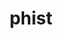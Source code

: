 ---
title: "phist"
layout: cache
categories: [package, develop]
meta: {"versions": ["1.11.2"], "compilers": ["gcc@=11.1.0", "oneapi@=2023.1.0", "oneapi@=2023.2.0"], "oss": ["ubuntu20.04"], "platforms": ["linux"], "targets": ["ppc64le", "x86_64", "x86_64_v3"], "stacks": ["e4s", "e4s-oneapi", "e4s-power", "root"], "num_specs": 42, "num_specs_by_stack": {"root": 42, "e4s-power": 16, "e4s-oneapi": 11, "e4s": 15}}
spec_details: [{"hash": "4psuphxnjqg6png3qs3x5ypxk74zapze", "compiler": "gcc@=11.1.0", "versions": ["1.11.2"], "os": "ubuntu20.04", "platform": "linux", "target": "ppc64le", "variants": ["build_system=cmake", "build_type=Release", "+fortran", "generator=make", "+host", "+int64", "~ipo", "kernel_lib=builtin", "+mpi", "+openmp", "outlev=2", "~parmetis", "patches=1fc9ac6", "+scamac", "+shared", "~trilinos"], "stacks": ["root", "e4s-power"], "size": "-", "tarball": "https://binaries.spack.io/develop/build_cache/linux-ubuntu20.04-ppc64le/gcc-11.1.0/phist-1.11.2/linux-ubuntu20.04-ppc64le-gcc-11.1.0-phist-1.11.2-4psuphxnjqg6png3qs3x5ypxk74zapze.spack"}, {"hash": "li7jwi2nn7rw2bfs2zkh43kynq7muhdv", "compiler": "gcc@=11.1.0", "versions": ["1.11.2"], "os": "ubuntu20.04", "platform": "linux", "target": "ppc64le", "variants": ["build_system=cmake", "build_type=RelWithDebInfo", "+fortran", "generator=make", "+host", "+int64", "~ipo", "kernel_lib=builtin", "+mpi", "+openmp", "outlev=2", "~parmetis", "patches=1fc9ac6", "+scamac", "+shared", "~trilinos"], "stacks": ["root", "e4s-power"], "size": "-", "tarball": "https://binaries.spack.io/develop/build_cache/linux-ubuntu20.04-ppc64le/gcc-11.1.0/phist-1.11.2/linux-ubuntu20.04-ppc64le-gcc-11.1.0-phist-1.11.2-li7jwi2nn7rw2bfs2zkh43kynq7muhdv.spack"}, {"hash": "7fsvtecp5l5mmqtsbb3jsehz3y6xxpl4", "compiler": "gcc@=11.1.0", "versions": ["1.11.2"], "os": "ubuntu20.04", "platform": "linux", "target": "ppc64le", "variants": ["build_system=cmake", "build_type=Release", "+fortran", "generator=make", "+host", "+int64", "~ipo", "kernel_lib=builtin", "+mpi", "+openmp", "outlev=2", "~parmetis", "patches=01c95e3,1fc9ac6", "+scamac", "+shared", "~trilinos"], "stacks": ["root", "e4s-power"], "size": "-", "tarball": "https://binaries.spack.io/develop/build_cache/linux-ubuntu20.04-ppc64le/gcc-11.1.0/phist-1.11.2/linux-ubuntu20.04-ppc64le-gcc-11.1.0-phist-1.11.2-7fsvtecp5l5mmqtsbb3jsehz3y6xxpl4.spack"}, {"hash": "ciyetb5b4dbc5qmirbc65jn6zcodu43i", "compiler": "gcc@=11.1.0", "versions": ["1.11.2"], "os": "ubuntu20.04", "platform": "linux", "target": "ppc64le", "variants": ["build_system=cmake", "build_type=Release", "+fortran", "generator=make", "+host", "+int64", "~ipo", "kernel_lib=builtin", "+mpi", "+openmp", "outlev=2", "~parmetis", "patches=01c95e3,1fc9ac6", "+scamac", "+shared", "~trilinos"], "stacks": ["root", "e4s-power"], "size": "-", "tarball": "https://binaries.spack.io/develop/build_cache/linux-ubuntu20.04-ppc64le/gcc-11.1.0/phist-1.11.2/linux-ubuntu20.04-ppc64le-gcc-11.1.0-phist-1.11.2-ciyetb5b4dbc5qmirbc65jn6zcodu43i.spack"}, {"hash": "4xhm2fuwqkypfttq72774ja5ctd3zipv", "compiler": "gcc@=11.1.0", "versions": ["1.11.2"], "os": "ubuntu20.04", "platform": "linux", "target": "ppc64le", "variants": ["build_system=cmake", "build_type=Release", "+fortran", "generator=make", "+host", "+int64", "~ipo", "kernel_lib=builtin", "+mpi", "+openmp", "outlev=2", "~parmetis", "patches=01c95e3,1fc9ac6", "+scamac", "+shared", "~trilinos"], "stacks": ["root", "e4s-power"], "size": "-", "tarball": "https://binaries.spack.io/develop/build_cache/linux-ubuntu20.04-ppc64le/gcc-11.1.0/phist-1.11.2/linux-ubuntu20.04-ppc64le-gcc-11.1.0-phist-1.11.2-4xhm2fuwqkypfttq72774ja5ctd3zipv.spack"}, {"hash": "dnus2h7ays7qs3ipkkfcjtrfzu4trh6f", "compiler": "gcc@=11.1.0", "versions": ["1.11.2"], "os": "ubuntu20.04", "platform": "linux", "target": "ppc64le", "variants": ["build_system=cmake", "build_type=Release", "+fortran", "generator=make", "+host", "+int64", "~ipo", "kernel_lib=builtin", "+mpi", "+openmp", "outlev=2", "~parmetis", "patches=01c95e3,1fc9ac6", "+scamac", "+shared", "~trilinos"], "stacks": ["root", "e4s-power"], "size": "-", "tarball": "https://binaries.spack.io/develop/build_cache/linux-ubuntu20.04-ppc64le/gcc-11.1.0/phist-1.11.2/linux-ubuntu20.04-ppc64le-gcc-11.1.0-phist-1.11.2-dnus2h7ays7qs3ipkkfcjtrfzu4trh6f.spack"}, {"hash": "sgiced35nmv2bozcyjbdhjulpp6m5que", "compiler": "gcc@=11.1.0", "versions": ["1.11.2"], "os": "ubuntu20.04", "platform": "linux", "target": "ppc64le", "variants": ["build_system=cmake", "build_type=Release", "+fortran", "generator=make", "+host", "+int64", "~ipo", "kernel_lib=builtin", "+mpi", "+openmp", "outlev=2", "~parmetis", "patches=1fc9ac6", "+scamac", "+shared", "~trilinos"], "stacks": ["root", "e4s-power"], "size": "-", "tarball": "https://binaries.spack.io/develop/build_cache/linux-ubuntu20.04-ppc64le/gcc-11.1.0/phist-1.11.2/linux-ubuntu20.04-ppc64le-gcc-11.1.0-phist-1.11.2-sgiced35nmv2bozcyjbdhjulpp6m5que.spack"}, {"hash": "6jepndelnmfligofcr5fzx63rlrkhbe6", "compiler": "gcc@=11.1.0", "versions": ["1.11.2"], "os": "ubuntu20.04", "platform": "linux", "target": "ppc64le", "variants": ["build_system=cmake", "build_type=Release", "+fortran", "generator=make", "+host", "+int64", "~ipo", "kernel_lib=builtin", "+mpi", "+openmp", "outlev=2", "~parmetis", "patches=01c95e3,1fc9ac6", "+scamac", "+shared", "~trilinos"], "stacks": ["root", "e4s-power"], "size": "-", "tarball": "https://binaries.spack.io/develop/build_cache/linux-ubuntu20.04-ppc64le/gcc-11.1.0/phist-1.11.2/linux-ubuntu20.04-ppc64le-gcc-11.1.0-phist-1.11.2-6jepndelnmfligofcr5fzx63rlrkhbe6.spack"}, {"hash": "zhk2hrgxeqcszcbyrnkzbd6ypofh75el", "compiler": "gcc@=11.1.0", "versions": ["1.11.2"], "os": "ubuntu20.04", "platform": "linux", "target": "ppc64le", "variants": ["build_system=cmake", "build_type=RelWithDebInfo", "+fortran", "generator=make", "+host", "+int64", "~ipo", "kernel_lib=builtin", "+mpi", "+openmp", "outlev=2", "~parmetis", "patches=1fc9ac6", "+scamac", "+shared", "~trilinos"], "stacks": ["root", "e4s-power"], "size": "-", "tarball": "https://binaries.spack.io/develop/build_cache/linux-ubuntu20.04-ppc64le/gcc-11.1.0/phist-1.11.2/linux-ubuntu20.04-ppc64le-gcc-11.1.0-phist-1.11.2-zhk2hrgxeqcszcbyrnkzbd6ypofh75el.spack"}, {"hash": "ukh6y6a7hxc2drv7mehshreoubciea2v", "compiler": "gcc@=11.1.0", "versions": ["1.11.2"], "os": "ubuntu20.04", "platform": "linux", "target": "ppc64le", "variants": ["build_system=cmake", "build_type=Release", "+fortran", "generator=make", "+host", "+int64", "~ipo", "kernel_lib=builtin", "+mpi", "+openmp", "outlev=2", "~parmetis", "patches=1fc9ac6", "+scamac", "+shared", "~trilinos"], "stacks": ["root", "e4s-power"], "size": "-", "tarball": "https://binaries.spack.io/develop/build_cache/linux-ubuntu20.04-ppc64le/gcc-11.1.0/phist-1.11.2/linux-ubuntu20.04-ppc64le-gcc-11.1.0-phist-1.11.2-ukh6y6a7hxc2drv7mehshreoubciea2v.spack"}, {"hash": "7zztcipmdufv4ju3qcmstqbokoltncim", "compiler": "gcc@=11.1.0", "versions": ["1.11.2"], "os": "ubuntu20.04", "platform": "linux", "target": "ppc64le", "variants": ["build_system=cmake", "build_type=Release", "+fortran", "generator=make", "+host", "+int64", "~ipo", "kernel_lib=builtin", "+mpi", "+openmp", "outlev=2", "~parmetis", "patches=1fc9ac6", "+scamac", "+shared", "~trilinos"], "stacks": ["root", "e4s-power"], "size": "-", "tarball": "https://binaries.spack.io/develop/build_cache/linux-ubuntu20.04-ppc64le/gcc-11.1.0/phist-1.11.2/linux-ubuntu20.04-ppc64le-gcc-11.1.0-phist-1.11.2-7zztcipmdufv4ju3qcmstqbokoltncim.spack"}, {"hash": "rm5mfuz2pq6qxvxs6uvr6xza4nuc7i7c", "compiler": "gcc@=11.1.0", "versions": ["1.11.2"], "os": "ubuntu20.04", "platform": "linux", "target": "ppc64le", "variants": ["build_system=cmake", "build_type=Release", "+fortran", "generator=make", "+host", "+int64", "~ipo", "kernel_lib=builtin", "+mpi", "+openmp", "outlev=2", "~parmetis", "patches=01c95e3,1fc9ac6", "+scamac", "+shared", "~trilinos"], "stacks": ["root", "e4s-power"], "size": "-", "tarball": "https://binaries.spack.io/develop/build_cache/linux-ubuntu20.04-ppc64le/gcc-11.1.0/phist-1.11.2/linux-ubuntu20.04-ppc64le-gcc-11.1.0-phist-1.11.2-rm5mfuz2pq6qxvxs6uvr6xza4nuc7i7c.spack"}, {"hash": "t72htsxpianyszh4bohak3a7ksyrbvlg", "compiler": "gcc@=11.1.0", "versions": ["1.11.2"], "os": "ubuntu20.04", "platform": "linux", "target": "ppc64le", "variants": ["build_system=cmake", "build_type=Release", "+fortran", "generator=make", "+host", "+int64", "~ipo", "kernel_lib=builtin", "+mpi", "+openmp", "outlev=2", "~parmetis", "patches=1fc9ac6", "+scamac", "+shared", "~trilinos"], "stacks": ["root", "e4s-power"], "size": "-", "tarball": "https://binaries.spack.io/develop/build_cache/linux-ubuntu20.04-ppc64le/gcc-11.1.0/phist-1.11.2/linux-ubuntu20.04-ppc64le-gcc-11.1.0-phist-1.11.2-t72htsxpianyszh4bohak3a7ksyrbvlg.spack"}, {"hash": "rvh62kqbjy75322ld44vuun7xvkyslui", "compiler": "gcc@=11.1.0", "versions": ["1.11.2"], "os": "ubuntu20.04", "platform": "linux", "target": "ppc64le", "variants": ["build_system=cmake", "build_type=Release", "+fortran", "generator=make", "+host", "+int64", "~ipo", "kernel_lib=builtin", "+mpi", "+openmp", "outlev=2", "~parmetis", "patches=01c95e3,1fc9ac6", "+scamac", "+shared", "~trilinos"], "stacks": ["root", "e4s-power"], "size": "-", "tarball": "https://binaries.spack.io/develop/build_cache/linux-ubuntu20.04-ppc64le/gcc-11.1.0/phist-1.11.2/linux-ubuntu20.04-ppc64le-gcc-11.1.0-phist-1.11.2-rvh62kqbjy75322ld44vuun7xvkyslui.spack"}, {"hash": "zzwv7qkbvlwtf3rra3bvoqwjo6zcv5kz", "compiler": "gcc@=11.1.0", "versions": ["1.11.2"], "os": "ubuntu20.04", "platform": "linux", "target": "ppc64le", "variants": ["build_system=cmake", "build_type=Release", "+fortran", "generator=make", "+host", "+int64", "~ipo", "kernel_lib=builtin", "+mpi", "+openmp", "outlev=2", "~parmetis", "patches=01c95e3,1fc9ac6", "+scamac", "+shared", "~trilinos"], "stacks": ["root", "e4s-power"], "size": "-", "tarball": "https://binaries.spack.io/develop/build_cache/linux-ubuntu20.04-ppc64le/gcc-11.1.0/phist-1.11.2/linux-ubuntu20.04-ppc64le-gcc-11.1.0-phist-1.11.2-zzwv7qkbvlwtf3rra3bvoqwjo6zcv5kz.spack"}, {"hash": "imlvwc3ltvmhj46ivsj7evlf35qg2zee", "compiler": "gcc@=11.1.0", "versions": ["1.11.2"], "os": "ubuntu20.04", "platform": "linux", "target": "ppc64le", "variants": ["build_system=cmake", "build_type=RelWithDebInfo", "+fortran", "generator=make", "+host", "+int64", "~ipo", "kernel_lib=builtin", "+mpi", "+openmp", "outlev=2", "~parmetis", "patches=1fc9ac6", "+scamac", "+shared", "~trilinos"], "stacks": ["root", "e4s-power"], "size": "-", "tarball": "https://binaries.spack.io/develop/build_cache/linux-ubuntu20.04-ppc64le/gcc-11.1.0/phist-1.11.2/linux-ubuntu20.04-ppc64le-gcc-11.1.0-phist-1.11.2-imlvwc3ltvmhj46ivsj7evlf35qg2zee.spack"}, {"hash": "qqob5b2ekla3cbhxiarbv23bqabd5huy", "compiler": "oneapi@=2023.1.0", "versions": ["1.11.2"], "os": "ubuntu20.04", "platform": "linux", "target": "x86_64", "variants": ["build_system=cmake", "build_type=Release", "+fortran", "generator=make", "+host", "+int64", "~ipo", "kernel_lib=builtin", "+mpi", "+openmp", "outlev=2", "~parmetis", "patches=1fc9ac6", "+scamac", "+shared", "~trilinos"], "stacks": ["e4s-oneapi", "root"], "size": "-", "tarball": "https://binaries.spack.io/develop/build_cache/linux-ubuntu20.04-x86_64/oneapi-2023.1.0/phist-1.11.2/linux-ubuntu20.04-x86_64-oneapi-2023.1.0-phist-1.11.2-qqob5b2ekla3cbhxiarbv23bqabd5huy.spack"}, {"hash": "p55zqshyoneylzzy7u3hvb56uah5lohm", "compiler": "oneapi@=2023.1.0", "versions": ["1.11.2"], "os": "ubuntu20.04", "platform": "linux", "target": "x86_64", "variants": ["build_system=cmake", "build_type=Release", "+fortran", "generator=make", "+host", "+int64", "~ipo", "kernel_lib=builtin", "+mpi", "+openmp", "outlev=2", "~parmetis", "patches=1fc9ac6", "+scamac", "+shared", "~trilinos"], "stacks": ["e4s-oneapi", "root"], "size": "-", "tarball": "https://binaries.spack.io/develop/build_cache/linux-ubuntu20.04-x86_64/oneapi-2023.1.0/phist-1.11.2/linux-ubuntu20.04-x86_64-oneapi-2023.1.0-phist-1.11.2-p55zqshyoneylzzy7u3hvb56uah5lohm.spack"}, {"hash": "da6l6z3pykk3zonbbxhybxalajrb6i54", "compiler": "oneapi@=2023.1.0", "versions": ["1.11.2"], "os": "ubuntu20.04", "platform": "linux", "target": "x86_64", "variants": ["build_system=cmake", "build_type=Release", "+fortran", "generator=make", "+host", "+int64", "~ipo", "kernel_lib=builtin", "+mpi", "+openmp", "outlev=2", "~parmetis", "patches=1fc9ac6", "+scamac", "+shared", "~trilinos"], "stacks": ["e4s-oneapi", "root"], "size": "-", "tarball": "https://binaries.spack.io/develop/build_cache/linux-ubuntu20.04-x86_64/oneapi-2023.1.0/phist-1.11.2/linux-ubuntu20.04-x86_64-oneapi-2023.1.0-phist-1.11.2-da6l6z3pykk3zonbbxhybxalajrb6i54.spack"}, {"hash": "cnv5bmscwynqiteio72vnp7tkzhaqu3m", "compiler": "oneapi@=2023.1.0", "versions": ["1.11.2"], "os": "ubuntu20.04", "platform": "linux", "target": "x86_64", "variants": ["build_system=cmake", "build_type=Release", "+fortran", "generator=make", "+host", "+int64", "~ipo", "kernel_lib=builtin", "+mpi", "+openmp", "outlev=2", "~parmetis", "patches=1fc9ac6", "+scamac", "+shared", "~trilinos"], "stacks": ["e4s-oneapi", "root"], "size": "-", "tarball": "https://binaries.spack.io/develop/build_cache/linux-ubuntu20.04-x86_64/oneapi-2023.1.0/phist-1.11.2/linux-ubuntu20.04-x86_64-oneapi-2023.1.0-phist-1.11.2-cnv5bmscwynqiteio72vnp7tkzhaqu3m.spack"}, {"hash": "45rofsfte3hrcb3jzje33yeopc2edl45", "compiler": "oneapi@=2023.2.0", "versions": ["1.11.2"], "os": "ubuntu20.04", "platform": "linux", "target": "x86_64", "variants": ["build_system=cmake", "build_type=Release", "+fortran", "generator=make", "+host", "+int64", "~ipo", "kernel_lib=builtin", "+mpi", "+openmp", "outlev=2", "~parmetis", "patches=01c95e3,1fc9ac6", "+scamac", "+shared", "~trilinos"], "stacks": ["e4s-oneapi", "root"], "size": "-", "tarball": "https://binaries.spack.io/develop/build_cache/linux-ubuntu20.04-x86_64/oneapi-2023.2.0/phist-1.11.2/linux-ubuntu20.04-x86_64-oneapi-2023.2.0-phist-1.11.2-45rofsfte3hrcb3jzje33yeopc2edl45.spack"}, {"hash": "knqhz2onogzathpfdftazezlfsrzvkd2", "compiler": "oneapi@=2023.2.0", "versions": ["1.11.2"], "os": "ubuntu20.04", "platform": "linux", "target": "x86_64", "variants": ["build_system=cmake", "build_type=Release", "+fortran", "generator=make", "+host", "+int64", "~ipo", "kernel_lib=builtin", "+mpi", "+openmp", "outlev=2", "~parmetis", "patches=01c95e3,1fc9ac6", "+scamac", "+shared", "~trilinos"], "stacks": ["e4s-oneapi", "root"], "size": "-", "tarball": "https://binaries.spack.io/develop/build_cache/linux-ubuntu20.04-x86_64/oneapi-2023.2.0/phist-1.11.2/linux-ubuntu20.04-x86_64-oneapi-2023.2.0-phist-1.11.2-knqhz2onogzathpfdftazezlfsrzvkd2.spack"}, {"hash": "pyse7fu6vpecuuqrrehmhn3gynl7ph65", "compiler": "oneapi@=2023.2.0", "versions": ["1.11.2"], "os": "ubuntu20.04", "platform": "linux", "target": "x86_64", "variants": ["build_system=cmake", "build_type=Release", "+fortran", "generator=make", "+host", "+int64", "~ipo", "kernel_lib=builtin", "+mpi", "+openmp", "outlev=2", "~parmetis", "patches=01c95e3,1fc9ac6", "+scamac", "+shared", "~trilinos"], "stacks": ["e4s-oneapi", "root"], "size": "-", "tarball": "https://binaries.spack.io/develop/build_cache/linux-ubuntu20.04-x86_64/oneapi-2023.2.0/phist-1.11.2/linux-ubuntu20.04-x86_64-oneapi-2023.2.0-phist-1.11.2-pyse7fu6vpecuuqrrehmhn3gynl7ph65.spack"}, {"hash": "nnttbdm7ykubcdrjhz3idsnpet74whs7", "compiler": "oneapi@=2023.2.0", "versions": ["1.11.2"], "os": "ubuntu20.04", "platform": "linux", "target": "x86_64", "variants": ["build_system=cmake", "build_type=Release", "+fortran", "generator=make", "+host", "+int64", "~ipo", "kernel_lib=builtin", "+mpi", "+openmp", "outlev=2", "~parmetis", "patches=01c95e3,1fc9ac6", "+scamac", "+shared", "~trilinos"], "stacks": ["e4s-oneapi", "root"], "size": "-", "tarball": "https://binaries.spack.io/develop/build_cache/linux-ubuntu20.04-x86_64/oneapi-2023.2.0/phist-1.11.2/linux-ubuntu20.04-x86_64-oneapi-2023.2.0-phist-1.11.2-nnttbdm7ykubcdrjhz3idsnpet74whs7.spack"}, {"hash": "yv66qj3utf3527fveg4vdekwy7y5q2w3", "compiler": "oneapi@=2023.2.0", "versions": ["1.11.2"], "os": "ubuntu20.04", "platform": "linux", "target": "x86_64", "variants": ["build_system=cmake", "build_type=Release", "+fortran", "generator=make", "+host", "+int64", "~ipo", "kernel_lib=builtin", "+mpi", "+openmp", "outlev=2", "~parmetis", "patches=01c95e3,1fc9ac6", "+scamac", "+shared", "~trilinos"], "stacks": ["e4s-oneapi", "root"], "size": "-", "tarball": "https://binaries.spack.io/develop/build_cache/linux-ubuntu20.04-x86_64/oneapi-2023.2.0/phist-1.11.2/linux-ubuntu20.04-x86_64-oneapi-2023.2.0-phist-1.11.2-yv66qj3utf3527fveg4vdekwy7y5q2w3.spack"}, {"hash": "kq6gg2b2iaab2ptsffhyczvfywrcpdz5", "compiler": "oneapi@=2023.2.0", "versions": ["1.11.2"], "os": "ubuntu20.04", "platform": "linux", "target": "x86_64", "variants": ["build_system=cmake", "build_type=Release", "+fortran", "generator=make", "+host", "+int64", "~ipo", "kernel_lib=builtin", "+mpi", "+openmp", "outlev=2", "~parmetis", "patches=01c95e3,1fc9ac6", "+scamac", "+shared", "~trilinos"], "stacks": ["e4s-oneapi", "root"], "size": "-", "tarball": "https://binaries.spack.io/develop/build_cache/linux-ubuntu20.04-x86_64/oneapi-2023.2.0/phist-1.11.2/linux-ubuntu20.04-x86_64-oneapi-2023.2.0-phist-1.11.2-kq6gg2b2iaab2ptsffhyczvfywrcpdz5.spack"}, {"hash": "a5mxwxrxvlo35rqqefd4oz6yyjdpaj26", "compiler": "oneapi@=2023.2.0", "versions": ["1.11.2"], "os": "ubuntu20.04", "platform": "linux", "target": "x86_64", "variants": ["build_system=cmake", "build_type=Release", "+fortran", "generator=make", "+host", "+int64", "~ipo", "kernel_lib=builtin", "+mpi", "+openmp", "outlev=2", "~parmetis", "patches=01c95e3,1fc9ac6", "+scamac", "+shared", "~trilinos"], "stacks": ["e4s-oneapi", "root"], "size": "-", "tarball": "https://binaries.spack.io/develop/build_cache/linux-ubuntu20.04-x86_64/oneapi-2023.2.0/phist-1.11.2/linux-ubuntu20.04-x86_64-oneapi-2023.2.0-phist-1.11.2-a5mxwxrxvlo35rqqefd4oz6yyjdpaj26.spack"}, {"hash": "5ngyiwjbirv5uzrj3zfyqdqypwhuvgx2", "compiler": "gcc@=11.1.0", "versions": ["1.11.2"], "os": "ubuntu20.04", "platform": "linux", "target": "x86_64_v3", "variants": ["build_system=cmake", "build_type=Release", "+fortran", "generator=make", "+host", "+int64", "~ipo", "kernel_lib=builtin", "+mpi", "+openmp", "outlev=2", "~parmetis", "patches=01c95e3,1fc9ac6", "+scamac", "+shared", "~trilinos"], "stacks": ["root", "e4s"], "size": "-", "tarball": "https://binaries.spack.io/develop/build_cache/linux-ubuntu20.04-x86_64_v3/gcc-11.1.0/phist-1.11.2/linux-ubuntu20.04-x86_64_v3-gcc-11.1.0-phist-1.11.2-5ngyiwjbirv5uzrj3zfyqdqypwhuvgx2.spack"}, {"hash": "6umjmbpldr3skjyxyehqbyuv5t3g4i6y", "compiler": "gcc@=11.1.0", "versions": ["1.11.2"], "os": "ubuntu20.04", "platform": "linux", "target": "x86_64_v3", "variants": ["build_system=cmake", "build_type=Release", "+fortran", "generator=make", "+host", "+int64", "~ipo", "kernel_lib=builtin", "+mpi", "+openmp", "outlev=2", "~parmetis", "patches=01c95e3,1fc9ac6", "+scamac", "+shared", "~trilinos"], "stacks": ["root", "e4s"], "size": "-", "tarball": "https://binaries.spack.io/develop/build_cache/linux-ubuntu20.04-x86_64_v3/gcc-11.1.0/phist-1.11.2/linux-ubuntu20.04-x86_64_v3-gcc-11.1.0-phist-1.11.2-6umjmbpldr3skjyxyehqbyuv5t3g4i6y.spack"}, {"hash": "6vtmpfxr7dct4lqautiphqxfncvbrwp6", "compiler": "gcc@=11.1.0", "versions": ["1.11.2"], "os": "ubuntu20.04", "platform": "linux", "target": "x86_64_v3", "variants": ["build_system=cmake", "build_type=Release", "+fortran", "generator=make", "+host", "+int64", "~ipo", "kernel_lib=builtin", "+mpi", "+openmp", "outlev=2", "~parmetis", "patches=01c95e3,1fc9ac6", "+scamac", "+shared", "~trilinos"], "stacks": ["root", "e4s"], "size": "-", "tarball": "https://binaries.spack.io/develop/build_cache/linux-ubuntu20.04-x86_64_v3/gcc-11.1.0/phist-1.11.2/linux-ubuntu20.04-x86_64_v3-gcc-11.1.0-phist-1.11.2-6vtmpfxr7dct4lqautiphqxfncvbrwp6.spack"}, {"hash": "gndu5vrcehusledahpjodzwuwwqw6aqm", "compiler": "gcc@=11.1.0", "versions": ["1.11.2"], "os": "ubuntu20.04", "platform": "linux", "target": "x86_64_v3", "variants": ["build_system=cmake", "build_type=RelWithDebInfo", "+fortran", "generator=make", "+host", "+int64", "~ipo", "kernel_lib=builtin", "+mpi", "+openmp", "outlev=2", "~parmetis", "patches=1fc9ac6", "+scamac", "+shared", "~trilinos"], "stacks": ["root", "e4s"], "size": "-", "tarball": "https://binaries.spack.io/develop/build_cache/linux-ubuntu20.04-x86_64_v3/gcc-11.1.0/phist-1.11.2/linux-ubuntu20.04-x86_64_v3-gcc-11.1.0-phist-1.11.2-gndu5vrcehusledahpjodzwuwwqw6aqm.spack"}, {"hash": "6bcsfigmipx2jozvum2nguews6slesbg", "compiler": "gcc@=11.1.0", "versions": ["1.11.2"], "os": "ubuntu20.04", "platform": "linux", "target": "x86_64_v3", "variants": ["build_system=cmake", "build_type=Release", "+fortran", "generator=make", "+host", "+int64", "~ipo", "kernel_lib=builtin", "+mpi", "+openmp", "outlev=2", "~parmetis", "patches=01c95e3,1fc9ac6", "+scamac", "+shared", "~trilinos"], "stacks": ["root", "e4s"], "size": "-", "tarball": "https://binaries.spack.io/develop/build_cache/linux-ubuntu20.04-x86_64_v3/gcc-11.1.0/phist-1.11.2/linux-ubuntu20.04-x86_64_v3-gcc-11.1.0-phist-1.11.2-6bcsfigmipx2jozvum2nguews6slesbg.spack"}, {"hash": "pgnenjzipwe7uhjkxwart2ln252ra7ho", "compiler": "gcc@=11.1.0", "versions": ["1.11.2"], "os": "ubuntu20.04", "platform": "linux", "target": "x86_64_v3", "variants": ["build_system=cmake", "build_type=Release", "+fortran", "generator=make", "+host", "+int64", "~ipo", "kernel_lib=builtin", "+mpi", "+openmp", "outlev=2", "~parmetis", "patches=01c95e3,1fc9ac6", "+scamac", "+shared", "~trilinos"], "stacks": ["root", "e4s"], "size": "-", "tarball": "https://binaries.spack.io/develop/build_cache/linux-ubuntu20.04-x86_64_v3/gcc-11.1.0/phist-1.11.2/linux-ubuntu20.04-x86_64_v3-gcc-11.1.0-phist-1.11.2-pgnenjzipwe7uhjkxwart2ln252ra7ho.spack"}, {"hash": "6lqelonehfwxwhddx6uuxmfaid7s5r2h", "compiler": "gcc@=11.1.0", "versions": ["1.11.2"], "os": "ubuntu20.04", "platform": "linux", "target": "x86_64_v3", "variants": ["build_system=cmake", "build_type=Release", "+fortran", "generator=make", "+host", "+int64", "~ipo", "kernel_lib=builtin", "+mpi", "+openmp", "outlev=2", "~parmetis", "patches=1fc9ac6", "+scamac", "+shared", "~trilinos"], "stacks": ["root", "e4s"], "size": "-", "tarball": "https://binaries.spack.io/develop/build_cache/linux-ubuntu20.04-x86_64_v3/gcc-11.1.0/phist-1.11.2/linux-ubuntu20.04-x86_64_v3-gcc-11.1.0-phist-1.11.2-6lqelonehfwxwhddx6uuxmfaid7s5r2h.spack"}, {"hash": "ij4pcufaddwgpem6tlvixjiqdabiantb", "compiler": "gcc@=11.1.0", "versions": ["1.11.2"], "os": "ubuntu20.04", "platform": "linux", "target": "x86_64_v3", "variants": ["build_system=cmake", "build_type=RelWithDebInfo", "+fortran", "generator=make", "+host", "+int64", "~ipo", "kernel_lib=builtin", "+mpi", "+openmp", "outlev=2", "~parmetis", "patches=1fc9ac6", "+scamac", "+shared", "~trilinos"], "stacks": ["root", "e4s"], "size": "-", "tarball": "https://binaries.spack.io/develop/build_cache/linux-ubuntu20.04-x86_64_v3/gcc-11.1.0/phist-1.11.2/linux-ubuntu20.04-x86_64_v3-gcc-11.1.0-phist-1.11.2-ij4pcufaddwgpem6tlvixjiqdabiantb.spack"}, {"hash": "n26r35zw2ld5jdxxftyotqwavnp5vqyj", "compiler": "gcc@=11.1.0", "versions": ["1.11.2"], "os": "ubuntu20.04", "platform": "linux", "target": "x86_64_v3", "variants": ["build_system=cmake", "build_type=Release", "+fortran", "generator=make", "+host", "+int64", "~ipo", "kernel_lib=builtin", "+mpi", "+openmp", "outlev=2", "~parmetis", "patches=01c95e3,1fc9ac6", "+scamac", "+shared", "~trilinos"], "stacks": ["root", "e4s"], "size": "-", "tarball": "https://binaries.spack.io/develop/build_cache/linux-ubuntu20.04-x86_64_v3/gcc-11.1.0/phist-1.11.2/linux-ubuntu20.04-x86_64_v3-gcc-11.1.0-phist-1.11.2-n26r35zw2ld5jdxxftyotqwavnp5vqyj.spack"}, {"hash": "3i6gkndt6wkhu7oxcubog4nfoepqjrlf", "compiler": "gcc@=11.1.0", "versions": ["1.11.2"], "os": "ubuntu20.04", "platform": "linux", "target": "x86_64_v3", "variants": ["build_system=cmake", "build_type=Release", "+fortran", "generator=make", "+host", "+int64", "~ipo", "kernel_lib=builtin", "+mpi", "+openmp", "outlev=2", "~parmetis", "patches=1fc9ac6", "+scamac", "+shared", "~trilinos"], "stacks": ["root", "e4s"], "size": "-", "tarball": "https://binaries.spack.io/develop/build_cache/linux-ubuntu20.04-x86_64_v3/gcc-11.1.0/phist-1.11.2/linux-ubuntu20.04-x86_64_v3-gcc-11.1.0-phist-1.11.2-3i6gkndt6wkhu7oxcubog4nfoepqjrlf.spack"}, {"hash": "mhmu4n2nhurkvptqadfgybqp4nvodisq", "compiler": "gcc@=11.1.0", "versions": ["1.11.2"], "os": "ubuntu20.04", "platform": "linux", "target": "x86_64_v3", "variants": ["build_system=cmake", "build_type=Release", "+fortran", "generator=make", "+host", "+int64", "~ipo", "kernel_lib=builtin", "+mpi", "+openmp", "outlev=2", "~parmetis", "patches=01c95e3,1fc9ac6", "+scamac", "+shared", "~trilinos"], "stacks": ["root", "e4s"], "size": "-", "tarball": "https://binaries.spack.io/develop/build_cache/linux-ubuntu20.04-x86_64_v3/gcc-11.1.0/phist-1.11.2/linux-ubuntu20.04-x86_64_v3-gcc-11.1.0-phist-1.11.2-mhmu4n2nhurkvptqadfgybqp4nvodisq.spack"}, {"hash": "kepskcu3c5ugmcriectumobmfl23ovs4", "compiler": "gcc@=11.1.0", "versions": ["1.11.2"], "os": "ubuntu20.04", "platform": "linux", "target": "x86_64_v3", "variants": ["build_system=cmake", "build_type=Release", "+fortran", "generator=make", "+host", "+int64", "~ipo", "kernel_lib=builtin", "+mpi", "+openmp", "outlev=2", "~parmetis", "patches=1fc9ac6", "+scamac", "+shared", "~trilinos"], "stacks": ["root", "e4s"], "size": "-", "tarball": "https://binaries.spack.io/develop/build_cache/linux-ubuntu20.04-x86_64_v3/gcc-11.1.0/phist-1.11.2/linux-ubuntu20.04-x86_64_v3-gcc-11.1.0-phist-1.11.2-kepskcu3c5ugmcriectumobmfl23ovs4.spack"}, {"hash": "k7wgj5v5bqgw3nsvjwjwnmuojw2sxikg", "compiler": "gcc@=11.1.0", "versions": ["1.11.2"], "os": "ubuntu20.04", "platform": "linux", "target": "x86_64_v3", "variants": ["build_system=cmake", "build_type=Release", "+fortran", "generator=make", "+host", "+int64", "~ipo", "kernel_lib=builtin", "+mpi", "+openmp", "outlev=2", "~parmetis", "patches=01c95e3,1fc9ac6", "+scamac", "+shared", "~trilinos"], "stacks": ["root", "e4s"], "size": "-", "tarball": "https://binaries.spack.io/develop/build_cache/linux-ubuntu20.04-x86_64_v3/gcc-11.1.0/phist-1.11.2/linux-ubuntu20.04-x86_64_v3-gcc-11.1.0-phist-1.11.2-k7wgj5v5bqgw3nsvjwjwnmuojw2sxikg.spack"}, {"hash": "x7bzgtjrf7qi7v3uoquubr67vxzimls4", "compiler": "gcc@=11.1.0", "versions": ["1.11.2"], "os": "ubuntu20.04", "platform": "linux", "target": "x86_64_v3", "variants": ["build_system=cmake", "build_type=RelWithDebInfo", "+fortran", "generator=make", "+host", "+int64", "~ipo", "kernel_lib=builtin", "+mpi", "+openmp", "outlev=2", "~parmetis", "patches=1fc9ac6", "+scamac", "+shared", "~trilinos"], "stacks": ["root", "e4s"], "size": "-", "tarball": "https://binaries.spack.io/develop/build_cache/linux-ubuntu20.04-x86_64_v3/gcc-11.1.0/phist-1.11.2/linux-ubuntu20.04-x86_64_v3-gcc-11.1.0-phist-1.11.2-x7bzgtjrf7qi7v3uoquubr67vxzimls4.spack"}, {"hash": "vf2qhjpitxip7ori6gjgi46z2s54pz7s", "compiler": "gcc@=11.1.0", "versions": ["1.11.2"], "os": "ubuntu20.04", "platform": "linux", "target": "x86_64_v3", "variants": ["build_system=cmake", "build_type=Release", "+fortran", "generator=make", "+host", "+int64", "~ipo", "kernel_lib=builtin", "+mpi", "+openmp", "outlev=2", "~parmetis", "patches=1fc9ac6", "+scamac", "+shared", "~trilinos"], "stacks": ["root", "e4s"], "size": "-", "tarball": "https://binaries.spack.io/develop/build_cache/linux-ubuntu20.04-x86_64_v3/gcc-11.1.0/phist-1.11.2/linux-ubuntu20.04-x86_64_v3-gcc-11.1.0-phist-1.11.2-vf2qhjpitxip7ori6gjgi46z2s54pz7s.spack"}]
---